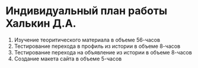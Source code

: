 # Индивидуальный план работы Халькин Д.А.

1. Изучение теоритического материала в объеме 56-часов
2. Тестирование перехода в профиль из истории в объеме 8-часов
3. Тестирование перехода на объявление из истории в объеме 8-часов
4. Создание макета сайта в объеме 5-часов